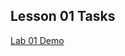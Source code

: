 ## Lesson 01 Tasks
[Lab 01 Demo](https://drive.google.com/file/d/1a-YibbvDrVRGl0uHv-VTS9BbZxfJrvUc/view?usp=drive_link)
